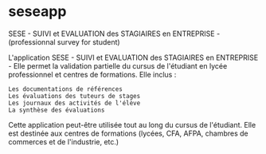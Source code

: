 # seseapp
SESE - SUIVI et EVALUATION des STAGIAIRES en ENTREPRISE - (professionnal survey for student)

L'application SESE - SUIVI et EVALUATION des STAGIAIRES en ENTREPRISE -
Elle permet la validation partielle du cursus de l'étudiant en lycée professionnel et centres de formations. Elle inclus :

    Les documentations de références
    Les évaluations des tuteurs de stages
    Les journaux des activités de l'élève
    La synthèse des évaluations 

Cette application peut-être utilisée tout au long du cursus de l'étudiant.
Elle est destinée aux centres de formations (lycées, CFA, AFPA, chambres de commerces et de l'industrie, etc.) 

